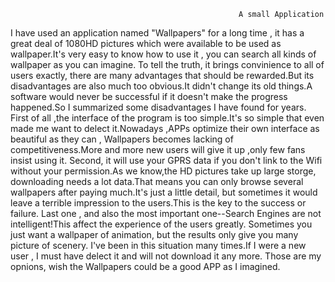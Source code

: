                                                        A small Application
  I have used an application named "Wallpapers" for a long time , it has a great deal of 1080HD pictures which were available to be
used as wallpaper.It's very easy to know how to use it , you can search all kinds of wallpaper as you can imagine. To tell the 
truth, it brings convinience to all of users exactly, there are many advantages that should be rewarded.But its disadvantages are
also much too obvious.It didn't change its old things.A software would never be successful if it doesn't make the progress 
happened.So I summarized some disadvantages I have found for years.
  First of all ,the interface of the program is too simple.It's so simple that even made me want to delect it.Nowadays ,APPs 
optimize their own interface as beautiful as they can , Wallpapers becomes lacking of competitiveness.More and more new users 
will give it up ,only few fans insist using it.
  Second, it will use your GPRS data if you don't link to the Wifi without your permission.As we know,the HD pictures take up 
large storge, downloading needs a lot data.That means you can only browse several wallpapers after paying much.It's just a 
little detail, but sometimes it would leave a terrible impression to the users.This is the key to the success or failure.
  Last one , and also the most important one--Search Engines are not intelligent!This affect the experience of the users greatly.
Sometimes you just want a wallpaper of animation, but the results only give you many picture of scenery. I've been in this 
situation many times.If I were a new user , I must have delect it and will not download it any more.
  Those are my opnions, wish the Wallpapers could be a good APP as I imagined.

